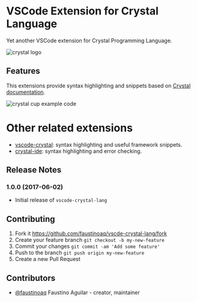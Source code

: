 # VSCode Extension for Crystal Language

Yet another VSCode extension for Crystal Programming Language.

![crystal logo](https://raw.githubusercontent.com/faustinoaq/vscode-crystal-lang/master/images/icon.png)

## Features

This extensions provide syntax highlighting and snippets based on [Crystal documentation](https://crystal-lang.org/docs/).

![crystal cup example code](http://i.imgur.com/L1Xdm7A.png)

# Other related extensions

* [vscode-crystal](https://github.com/g3ortega/vscode-crystal): syntax highlighting and useful framework snippets.
* [crystal-ide](https://github.com/kofno/crystal-ide): syntax highlighting and error checking.

## Release Notes

### 1.0.0 (2017-06-02)

- Initial release of `vscode-crystal-lang`

## Contributing

1. Fork it https://github.com/faustinoaq/vscde-crystal-lang/fork
2. Create your feature branch `git checkout -b my-new-feature`
3. Commit your changes `git commit -am 'Add some feature'`
4. Push to the branch `git push origin my-new-feature`
5. Create a new Pull Request

## Contributors

- [@faustinoaq](https://github.com/faustinoaq) Faustino Aguilar - creator, maintainer